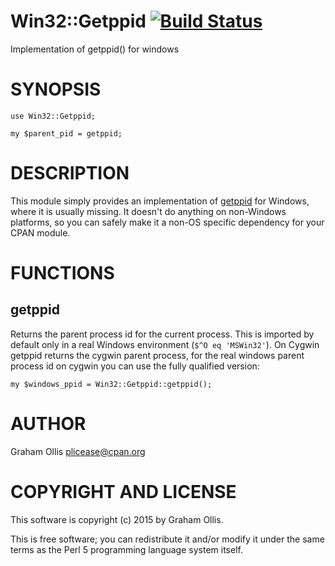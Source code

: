 # Win32::Getppid [![Build Status](https://secure.travis-ci.org/plicease/Win32-Getppid.png)](http://travis-ci.org/plicease/Win32-Getppid)

Implementation of getppid() for windows

# SYNOPSIS

    use Win32::Getppid;
    
    my $parent_pid = getppid;

# DESCRIPTION

This module simply provides an implementation of [getppid](https://metacpan.org/pod/perlfunc#getppid) for
Windows, where it is usually missing.  It doesn't do anything on non-Windows
platforms, so you can safely make it a non-OS specific dependency for your
CPAN module.

# FUNCTIONS

## getppid

Returns the parent process id for the current process.  This is imported by
default only in a real Windows environment (`$^O eq 'MSWin32'`).  On Cygwin
getppid returns the cygwin parent process, for the real windows parent
process id on cygwin you can use the fully qualified version:

    my $windows_ppid = Win32::Getppid::getppid();

# AUTHOR

Graham Ollis <plicease@cpan.org>

# COPYRIGHT AND LICENSE

This software is copyright (c) 2015 by Graham Ollis.

This is free software; you can redistribute it and/or modify it under
the same terms as the Perl 5 programming language system itself.
